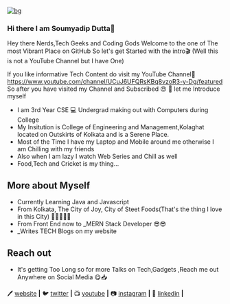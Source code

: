 [![bg][banner]][website]
### Hi there I am Soumyadip Dutta👋

Hey there Nerds,Tech Geeks and Coding Gods 
Welcome to the one of The most Vibrant Place on GitHub
So let's get Started with the intro🎬 (Well this is not a YouTube Channel but I have One)

If you like informative Tech Content do visit my YouTube Channel📳 https://www.youtube.com/channel/UCuJ6UFQRsKBq8vzoR3-y-Dg/featured
So after you have visited my Channel and Subscribed 😍 🙂 let me Introduce myself

- I am 3rd Year CSE 💻 Undergrad making out with Computers during College
- My Insitution is College of Engineering and Management,Kolaghat located on Outskirts of Kolkata and is a Serene Place.
- Most of the Time  I have my Laptop and Mobile around me otherwise I am Chilling with my friends
- Also when I am lazy I watch Web Series and Chill as well 
- Food,Tech and Cricket is my thing...
## More about Myself
- Currently Learning Java and Javascript
- From Kolkata, The City of Joy, City of Steet Foods(That's the thing I love in this City) 🥗🌭🍟🍜🍣
- From Front End now to _MERN Stack Developer 😎😎
- _Writes TECH Blogs on my website
## Reach out 
- It's getting Too Long so  for more Talks on Tech,Gadgets ,Reach me out Anywhere on Social Media 😋📥


  
   
🖊 [website][website] **|** 
🐦 [twitter][twitter] **|** 
📺 [youtube][youtube] **|** 
📷 [instagram][instagram] **|** 
👔 [linkedin][linkedin] **|**



[banner]: https://stories.freepik.com/illustration/moving-forward/amico
[website]: https://techairyt.blogspot.com/
[twitter]: https://twitter.com/TechairSD
[youtube]: https://www.youtube.com/channel/UCuJ6UFQRsKBq8vzoR3-y-Dg/featured
[instagram]: https://www.instagram.com/soumya_casm/?hl=en
[linkedin]: https://www.linkedin.com/in/soumyadip-dutta-3b917718a/

